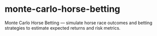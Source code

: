 # monte-carlo-horse-betting
Monte Carlo Horse Betting — simulate horse race outcomes and betting strategies to estimate expected returns and risk metrics.
